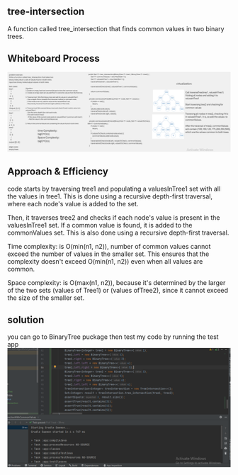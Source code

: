 ## tree-intersection
A function called tree_intersection that finds common values in two binary trees.

##  Whiteboard Process
![Alt Text](../assets/treeinsertion.PNG)

## Approach & Efficiency
code starts by traversing tree1 and populating a valuesInTree1 set with all the values in tree1. This is done using a recursive depth-first traversal, where each node's value is added to the set.

Then, it traverses tree2 and checks if each node's value is present in the valuesInTree1 set. If a common value is found, it is added to the commonValues set. This is also done using a recursive depth-first traversal.

Time complexity: is O(min(n1, n2)), number of common values cannot exceed the number of values in the smaller set. This ensures that the complexity doesn't exceed O(min(n1, n2)) even when all values are common.

Space complexity: is O(max(n1, n2)), because it's determined by the larger of the two sets (values of Tree1) or (values ofTree2), since it cannot exceed the size of the smaller set.

## solution
you can go to BinaryTree puckage then test my code by running the test app 
![Alt Text](../assets/tstst.PNG)